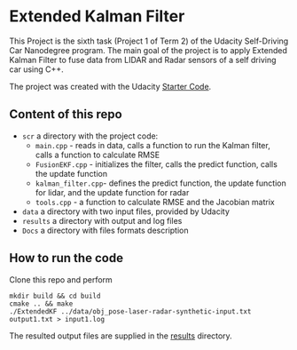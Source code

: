 # Extended Kalman Filter
This Project is the sixth task (Project 1 of Term 2) of the Udacity Self-Driving Car Nanodegree program. The main goal of the project is to apply Extended Kalman Filter to fuse data from LIDAR and Radar sensors of a self driving car using C++.

The project was created with the Udacity [Starter Code](https://github.com/udacity/CarND-Extended-Kalman-Filter-Project).

## Content of this repo
- `scr` a directory with the project code:
  - `main.cpp` - reads in data, calls a function to run the Kalman filter, calls a function to calculate RMSE
  - `FusionEKF.cpp` - initializes the filter, calls the predict function, calls the update function
  - `kalman_filter.cpp`- defines the predict function, the update function for lidar, and the update function for radar
  - `tools.cpp` - a function to calculate RMSE and the Jacobian matrix
- `data`  a directory with two input files, provided by Udacity
- `results`  a directory with output and log files
- `Docs` a directory with files formats description


## How to run the code
Clone this repo and perform 
```
mkdir build && cd build
cmake .. && make
./ExtendedKF ../data/obj_pose-laser-radar-synthetic-input.txt output1.txt > input1.log
```

The resulted output files are supplied in the [results](results) directory.


